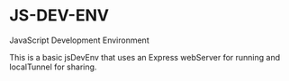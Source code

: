 # JS-DEV-ENV
JavaScript Development Environment

This is a basic jsDevEnv that uses an Express webServer for running and localTunnel for sharing.
